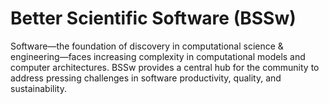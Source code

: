 # Better Scientific Software (BSSw)

Software—the foundation of discovery in computational science & engineering—faces increasing complexity in computational models and computer architectures. BSSw provides a central hub for the community to address pressing challenges in software productivity, quality, and sustainability.


<!---
Slide1 L: ../Articles/2022-12-2023BSSwFellowshipAnnounce.md
Slide1 R: ../images/OG_2109_BSSwFellowships.png
Slide2 L: ../CuratedContent/AgileProjectManagement.md
Slide2 R: ../CuratedContent/LanguageReferenceOnLine.md
Slide3 L: ../Articles/Blog/GiveThanks.md
Slide3 R: ../images/Blog_1119_seasonal.png
Slide4 L: ../Events/hpcbp-071-oceanscapes.md
Slide4 R: ../Articles/Blog/2022-11-visual-git.md
Slide5 L: ../CuratedContent/TrainingMaterialsforParallelComputingatLLNL.md
Slide5 R: ../CuratedContent/technical-leadership-for-agile-teams.md
--->

<!---
Note: We have had up to 7 L and R panels in the carousel, even if the current carousel may be shorter.

Caution: Blank line after first comment mark (or before last comment mark) causes build failure.
LCM: Saving for use again later

Slide1 L: ../Articles/Blog/2022-08-Team-of-Teams-Panel.md
Slide1 R: ../images/Blog_2210_TeamOfTeams.jpg
Slide2 L: ../Articles/Blog/2022-10-reading-list.md
Slide2 R: ../images/Blog_2210_RSE.png
Slide3 L: ../CuratedContent/technical-leadership-for-agile-teams.md
Slide3 R: ../CuratedContent/AgileManifestoAndInclusion.md
Slide4 L: ../Events/hpcbp-069-managing-academic-software.md 
Slide4 R: ../Events/2022-11-rse-hps-workshop.md
Slide5 L: ../Events/2022-11-sc22-sw-events.md 
Slide5 R: ../Events/2022-11-Correctness-HPC.md
--->

<!---
[Site Overview](SiteOverview.md)

[Communities Overview](CommunitiesOverview.md)

[Intro to CSE](IntroToCse.md)

[Intro to HPC](IntroToHpc.md)

--->
